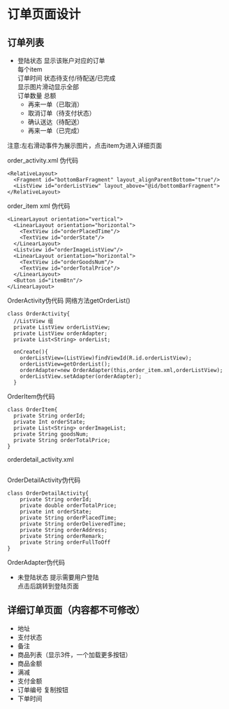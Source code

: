 # 订单页面设计

## 订单列表
* 登陆状态
  显示该账户对应的订单</br>
  每个item</br>
  订单时间 状态待支付/待配送/已完成</br>
  显示图片滑动显示全部</br>
  订单数量 总额</br>
  * 再来一单（已取消）
  * 取消订单（待支付状态）
  * 确认送达（待配送）
  * 再来一单（已完成）

注意:左右滑动事件为展示图片，点击item为进入详细页面 

order_activity.xml 伪代码
```
<RelativeLayout>
  <Fragment id="bottomBarFragment" layout_alignParentBottom="true"/>
  <ListView id="orderListView" layout_above="@id/bottomBarFragment">
</RelativeLayout>
```

order_item xml 伪代码
```
<LinearLayout orientation="vertical">
  <LinearLayout orientation="horizontal">
    <TextView id="orderPlacedTime"/>
    <TextView id="orderState"/>
  </LinearLayout>
  <Listview id="orderImageListView"/>
  <LinearLayout orientation="horizontal">
    <TextView id="orderGoodsNum"/>
    <TextView id="orderTotalPrice"/>
  </LinearLayout>
  <Button id="itemBtn"/>
</LinearLayout>
```

OrderActivity伪代码 网络方法getOrderList()
```
class OrderActivity{
  //ListView 组
  private ListView orderListView;
  private ListView orderAdapter;
  private List<String> orderList;
  
  onCreate(){
    orderListView=(ListView)findViewId(R.id.orderListView);
    orderListView=getOrderList();
    orderAdapter=new OrderAdapter(this,order_item.xml,orderListView);
    orderListView.setAdapter(orderAdapter);
  }
```
OrderItem伪代码 
```
class OrderItem{
  private String orderId;
  private Int orderState;
  private List<String> orderImageList;
  private String goodsNum;
  private String orderTotalPrice;
}
```

orderdetail_activity.xml
```

```

OrderDetailActivity伪代码
```
class OrderDetailActivity{
    private String orderId;
    private double orderTotalPrice;
    private int orderState;
    private String orderPlacedTime;
    private String orderDeliveredTime;
    private String orderAddress;
    private String orderRemark;
    private String orderFullToOff
}
```
OrderAdapter伪代码


 
  
* 未登陆状态
  提示需要用户登陆</br>
  点击后跳转到登陆页面
  
## 详细订单页面（内容都不可修改）
* 地址
* 支付状态
* 备注
* 商品列表（显示3件，一个加载更多按钮）
* 商品金额
* 满减
* 支付金额
* 订单编号 复制按钮
* 下单时间
